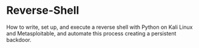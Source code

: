 # Reverse-Shell
How to write, set up, and execute a reverse shell with Python on Kali Linux and Metasploitable, and automate this process creating a persistent backdoor.
